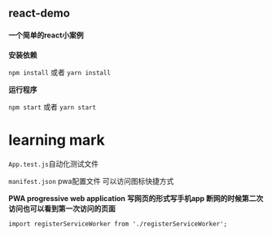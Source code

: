 ## react-demo

#### 一个简单的react小案例
**安装依赖**

`npm install` 或者 `yarn install`

**运行程序**

`npm start` 或者 `yarn start`






# learning mark
`App.test.js`自动化测试文件

`manifest.json` pwa配置文件 可以访问图标快捷方式

**PWA progressive web application**
**写网页的形式写手机app 断网的时候第二次访问也可以看到第一次访问的页面**

`import registerServiceWorker from './registerServiceWorker';`
